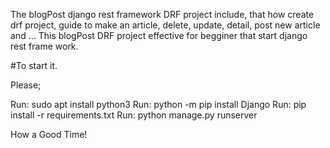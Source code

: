 The blogPost django rest framework DRF project include, that how create drf project, guide to make an article, delete, update, detail, post new article and ...
This blogPost DRF project effective for begginer that start django rest frame work.

#To start it.

Please;

Run: sudo apt install python3
Run: python -m pip install Django
Run: pip install -r requirements.txt
Run: python manage.py runserver

How a Good Time!
